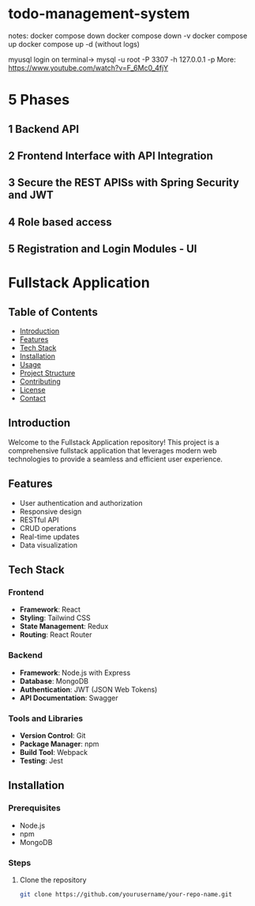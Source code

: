 # todo-management-system



notes:
docker compose down
docker compose down -v 
docker compose up 
docker compose up -d (without logs)

myusql login on terminal-> mysql -u root -P 3307 -h 127.0.0.1 -p More: https://www.youtube.com/watch?v=F_6Mc0_4fjY




# 5 Phases

## 1 Backend API
## 2 Frontend Interface with API Integration
## 3 Secure the REST APISs with Spring Security and JWT
## 4 Role based access
## 5 Registration and Login Modules - UI



# Fullstack Application

## Table of Contents

- [Introduction](#introduction)
- [Features](#features)
- [Tech Stack](#tech-stack)
- [Installation](#installation)
- [Usage](#usage)
- [Project Structure](#project-structure)
- [Contributing](#contributing)
- [License](#license)
- [Contact](#contact)

## Introduction

Welcome to the Fullstack Application repository! This project is a comprehensive fullstack application that leverages modern web technologies to provide a seamless and efficient user experience.

## Features

- User authentication and authorization
- Responsive design
- RESTful API
- CRUD operations
- Real-time updates
- Data visualization

## Tech Stack

### Frontend
- **Framework**: React
- **Styling**: Tailwind CSS
- **State Management**: Redux
- **Routing**: React Router

### Backend
- **Framework**: Node.js with Express
- **Database**: MongoDB
- **Authentication**: JWT (JSON Web Tokens)
- **API Documentation**: Swagger

### Tools and Libraries
- **Version Control**: Git
- **Package Manager**: npm
- **Build Tool**: Webpack
- **Testing**: Jest

## Installation

### Prerequisites
- Node.js
- npm
- MongoDB

### Steps

1. Clone the repository
   ```bash
   git clone https://github.com/yourusername/your-repo-name.git
